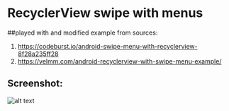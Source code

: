 # RecyclerView swipe with menus

##played with and modified example from sources: 
1) https://codeburst.io/android-swipe-menu-with-recyclerview-8f28a235ff28
2) https://velmm.com/android-recyclerview-with-swipe-menu-example/

## Screenshot:
![alt text](https://github.com/Eric-Cen/recyclerviewwithswipe/blob/master/swipe_menu.gif)


